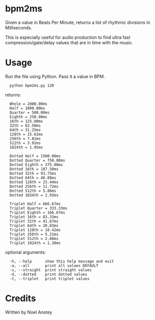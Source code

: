 # bpm2ms

Given a value in Beats Per Minute, returns a list of rhythmic divisions in Milliseconds.

This is especially useful for audio production to find ultra fast compression/gate/delay values that are in time with the music.

# Usage

Run the file using Python. Pass it a value in BPM.

```
  python bpm2ms.py 120
```
returns:
```
  Whole = 2000.00ms
  Half = 1000.00ms
  Quarter = 500.00ms
  Eighth = 250.00ms
  16th = 125.00ms
  32th = 62.50ms
  64th = 31.25ms
  128th = 15.62ms
  256th = 7.81ms
  512th = 3.91ms
  1024th = 1.95ms

  Dotted Half = 1500.00ms
  Dotted Quarter = 750.00ms
  Dotted Eighth = 375.00ms
  Dotted 16th = 187.50ms
  Dotted 32th = 93.75ms
  Dotted 64th = 46.88ms
  Dotted 128th = 23.44ms
  Dotted 256th = 11.72ms
  Dotted 512th = 5.86ms
  Dotted 1024th = 2.93ms

  Triplet Half = 666.67ms
  Triplet Quarter = 333.33ms
  Triplet Eighth = 166.67ms
  Triplet 16th = 83.33ms
  Triplet 32th = 41.67ms
  Triplet 64th = 20.83ms
  Triplet 128th = 10.42ms
  Triplet 256th = 5.21ms
  Triplet 512th = 2.60ms
  Triplet 1024th = 1.30ms
```
optional arguments:
```
  -h, --help      show this help message and exit
  -a, --all       print all values DEFAULT
  -s, --straight  print straight values
  -d, --dotted    print dotted values
  -t, --triplet   print triplet values
```
# Credits

Written by Noel Anstey
